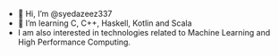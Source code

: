 - 👋 Hi, I’m @syedazeez337
- 👀 I’m learning C, C++, Haskell, Kotlin and Scala
- I am also interested in technologies related to Machine Learning and High Performance Computing.

<!---
syedazeez337/syedazeez337 is a ✨ special ✨ repository because its `README.md` (this file) appears on your GitHub profile.
You can click the Preview link to take a look at your changes.
--->

